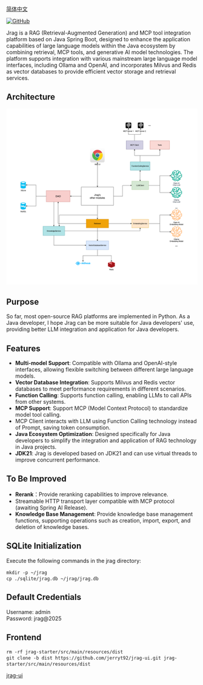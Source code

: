 [简体中文](README.md)

[![GitHub](https://img.shields.io/badge/GitHub-Jrag-blue?logo=github)](https://github.com/jerryt92/jrag)

Jrag is a RAG (Retrieval-Augmented Generation) and MCP tool integration platform based on Java Spring Boot, designed to enhance the application capabilities of large language models within the Java ecosystem by combining retrieval, MCP tools, and generative AI model technologies. The platform supports integration with various mainstream large language model interfaces, including Ollama and OpenAI, and incorporates Milvus and Redis as vector databases to provide efficient vector storage and retrieval services.

## Architecture

![architecture](assets/architecture.png)

## Purpose

So far, most open-source RAG platforms are implemented in Python. As a Java developer, I hope Jrag can be more suitable for Java developers' use, providing better LLM integration and application for Java developers.

## Features

- **Multi-model Support**: Compatible with Ollama and OpenAI-style interfaces, allowing flexible switching between different large language models.
- **Vector Database Integration**: Supports Milvus and Redis vector databases to meet performance requirements in different scenarios.
- **Function Calling**: Supports function calling, enabling LLMs to call APIs from other systems.
- **MCP Support**: Support MCP (Model Context Protocol) to standardize model tool calling.
- MCP Client interacts with LLM using Function Calling technology instead of Prompt, saving token consumption.
- **Java Ecosystem Optimization**: Designed specifically for Java developers to simplify the integration and application of RAG technology in Java projects.
- **JDK21**: Jrag is developed based on JDK21 and can use virtual threads to improve concurrent performance.

## To Be Improved

- **Rerank**：Provide reranking capabilities to improve relevance.
- Streamable HTTP transport layer compatible with MCP protocol (awaiting Spring AI Release).
- **Knowledge Base Management**: Provide knowledge base management functions, supporting operations such as creation, import, export, and deletion of knowledge bases.

## SQLite Initialization

Execute the following commands in the jrag directory:

```shell
mkdir -p ~/jrag
cp ./sqlite/jrag.db ~/jrag/jrag.db
```

## Default Credentials

Username: admin  
Password: jrag@2025

## Frontend

```shell
rm -rf jrag-starter/src/main/resources/dist
git clone -b dist https://github.com/jerryt92/jrag-ui.git jrag-starter/src/main/resources/dist
```

[jrag-ui](https://github.com/jerryt92/jrag-ui)